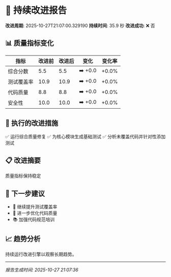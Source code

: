 # 🚀 持续改进报告

**改进周期**: 2025-10-27T21:07:00.329190
**持续时间**: 35.9 秒
**改进成功**: ❌ 否

## 📊 质量指标变化

| 指标 | 改进前 | 改进后 | 变化 | 变化率 |
|------|--------|--------|------|--------|
| 综合分数 | 5.5 | 5.5 | ➡️ +0.0 | +0.0% |
| 测试覆盖率 | 10.9 | 10.9 | ➡️ +0.0 | +0.0% |
| 代码质量 | 8.8 | 8.8 | ➡️ +0.0 | +0.0% |
| 安全性 | 10.0 | 10.0 | ➡️ +0.0 | +0.0% |


## 🎯 执行的改进措施

✅ 运行综合质量修复
✅ 为核心模块生成基础测试
✅ 分析未覆盖代码并针对性添加测试


## 📋 改进摘要

质量指标保持稳定

## 🎯 下一步建议

- 🎯 继续提升测试覆盖率
- 🔧 进一步优化代码质量
- 📚 加强代码规范培训

## 📈 趋势分析

持续运行改进引擎以观察长期趋势。

---
*报告生成时间: 2025-10-27 21:07:36*